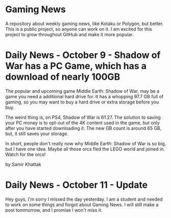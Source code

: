 # Gaming News
A repository about weekly gaming news, like Kotaku or Polygon, but better. This is a public project, so anyone can work on it. I am excited for this project to grow throughout GitHub and make it more popular.
# Daily News - October 9 - Shadow of War has a PC Game, which has a download of nearly 100GB
The popular and upcoming game Middle Earth: Shadow of War, may be a game you need a additional hard drive for. It has a whopping 97.7 GB full of gaming, so you may want to buy a hard drive or extra storage before you buy.

The weird thing is, on PS4, Shadow of War is 61.27. The solution to saving your PC money is to opt-out of the 4K content used in the game, but only after you have started downloading it. The new GB count is around 65 GB, but, it still saves your storage.

In short, people don't really now why Middle Earth: Shadow of War is so big, but I have one idea. Maybe all those orcs fled the LEGO world and joined in. Watch for the orcs!

by Samir Khattak

# Daily News - October 11 - Update
Hey guys, I'm sorry I missed the day yesterday. I am a student and needed to work on some things and forgot about Gaming News. I will still make a post tommorrow, and I promise I won't miss it.
